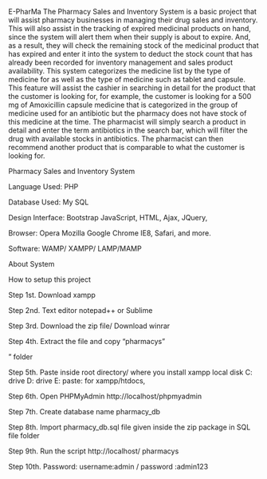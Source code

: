 E-PharMa
The Pharmacy Sales and Inventory System is a basic project that will assist pharmacy businesses in managing their drug sales and inventory. This will also assist in the tracking of expired medicinal products on hand, since the system will alert them when their supply is about to expire. And, as a result, they will check the remaining stock of the medicinal product that has expired and enter it into the system to deduct the stock count that has already been recorded for inventory management and sales product availability. This system categorizes the medicine list by the type of medicine for as well as the type of medicine such as tablet and capsule. This feature will assist the cashier in searching in detail for the product that the customer is looking for, for example, the customer is looking for a 500 mg of Amoxicillin capsule medicine that is categorized in the group of medicine used for an antibiotic but the pharmacy does not have stock of this medicine at the time. The pharmacist will simply search a product in detail and enter the term antibiotics in the search bar, which will filter the drug with available stocks in antibiotics. The pharmacist can then recommend another product that is comparable to what the customer is looking for.

Pharmacy Sales and Inventory System

Language Used:      PHP

Database Used:      My SQL

Design Interface:    Bootstrap JavaScript, HTML, Ajax, JQuery,

Browser:                  Opera Mozilla Google Chrome IE8, Safari, and more.

Software:                 WAMP/ XAMPP/ LAMP/MAMP

About System

 

How to setup this project

Step 1st. Download xampp

Step 2nd. Text editor notepad++ or Sublime

Step 3rd. Download the zip file/ Download winrar

Step 4th. Extract the file and copy “pharmacys”

” folder

Step 5th. Paste inside root directory/ where you install xampp local disk C: drive D: drive E: paste: for xampp/htdocs,

Step 6th. Open PHPMyAdmin http://localhost/phpmyadmin

Step 7th. Create database name pharmacy_db

Step 8th. Import pharmacy_db.sql file given inside the zip package in SQL file folder

Step 9th. Run the script http://localhost/ pharmacys

Step 10th. Password: username:admin / password :admin123

 
